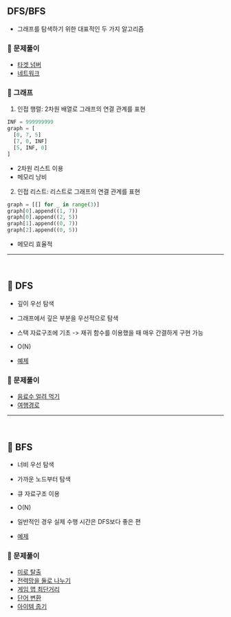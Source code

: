 ## DFS/BFS

- 그래프를 탐색하기 위한 대표적인 두 가지 알고리즘

### 🫧 문제풀이

- [타겟 넘버](../programmers/%ED%83%80%EA%B2%9F%20%EB%84%98%EB%B2%84.ipynb)
- [네트워크](../programmers/%EB%84%A4%ED%8A%B8%EC%9B%8C%ED%81%AC.ipynb)

### 🧷 그래프

1. 인접 행렬: 2차원 배열로 그래프의 연결 관계를 표현

```py
INF = 999999999
graph = [
  [0, 7, 5]
  [7, 0, INF]
  [5, INF, 0]
]
```

- 2차원 리스트 이용
- 메모리 낭비

2. 인접 리스트: 리스트로 그래프의 연결 관계를 표현

```py
graph = [[] for _ in range(3)]
graph[0].append((1, 7))
graph[0].append((2, 5))
graph[1].append((0, 7))
graph[2].append((0, 5))
```

- 메모리 효율적

---

<br />

## 📑 DFS

- 깊이 우선 탐색
- 그래프에서 깊은 부분을 우선적으로 탐색
- 스택 자료구조에 기초 -> 재귀 함수를 이용했을 때 매우 간결하게 구현 가능
- O(N)

- [예제](DFS/5-4.py)

### 🫧 문제풀이

- [음료수 얼려 먹기](DFS/5-1.py)
- [여행경로](../programmers/%EC%97%AC%ED%96%89%EA%B2%BD%EB%A1%9C.ipynb)

---

<br />

## 📑 BFS

- 너비 우선 탐색
- 가까운 노드부터 탐색
- 큐 자료구조 이용
- O(N)
- 일반적인 경우 실제 수행 시간은 DFS보다 좋은 편

- [예제](BFS/5-3.py)

### 🫧 문제풀이

- [미로 탈출](BFS/5-2.py)
- [전력망을 둘로 나누기](../programmers/%EC%A0%84%EB%A0%A5%EB%A7%9D%EC%9D%84_%EB%91%98%EB%A1%9C_%EB%82%98%EB%88%84%EA%B8%B0.ipynb)
- [게임 맵 최단거리](../programmers/%EA%B2%8C%EC%9E%84_%EB%A7%B5_%EC%B5%9C%EB%8B%A8%EA%B1%B0%EB%A6%AC.ipynb)
- [단어 변환](../programmers/%EB%8B%A8%EC%96%B4_%EB%B3%80%ED%99%98.ipynb)
- [아이템 줍기](../programmers/%EC%95%84%EC%9D%B4%ED%85%9C%20%EC%A4%8D%EA%B8%B0.ipynb)
